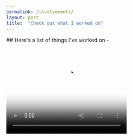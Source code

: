 ```yaml
---
permalink: /involvements/
layout: post
title:  "Check out what I worked on"
---
```

<link rel="stylesheet" href="/3.2-video-js.css" type="text/css">
<script src="/3.2-video.js"></script>
## Here's a list of things I've worked on
- <video
    id="my-video"
    class="video-js vjs-default-skin"
    controls
    preload="auto"
    width="320"
    height="240"
    poster="/media/thub2.jpg"
    data-setup="{}"
  >
    <source src="/media/dancingcat.mp4" type="video/mp4">
    <p class="vjs-no-js">
      To view this video please enable JavaScript, and consider upgrading to a
      web browser that
      <a href="https://videojs.com/html5-video-support/" target="_blank">supports HTML5 video</a>
    </p>
  </video>
  <script>var homePlayer=_V_("my-video");</script>